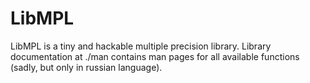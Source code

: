 LibMPL
======

LibMPL is a tiny and hackable multiple precision library.
Library documentation at ./man contains man pages for all available functions (sadly, but only in russian language).

